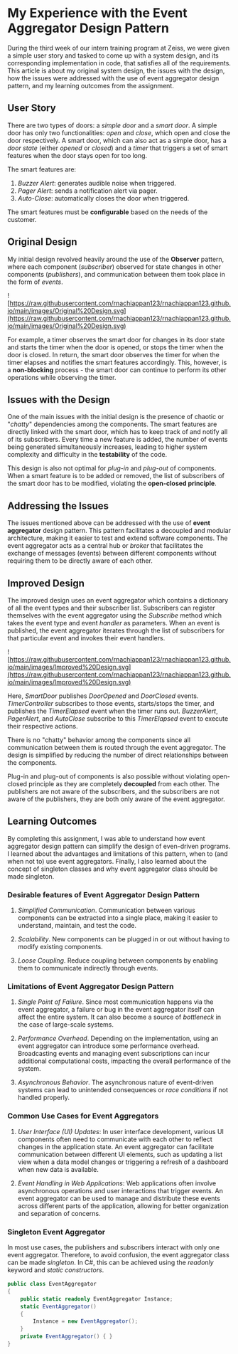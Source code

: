 # My Experience with the Event Aggregator Design Pattern

During the third week of our intern training program at Zeiss, we were given a simple user story and tasked to come up with a system design, and its corresponding implementation in code, that satisfies all of the requirements. This article is about my original system design, the issues with the design, how the issues were addressed with the use of event aggregator design pattern, and my learning outcomes from the assignment.

## User Story

There are two types of doors: a *simple door* and a *smart door*. A simple door has only two functionalities: *open* and *close*, which open and close the door respectively. A smart door, which can also act as a simple door, has a *door state* (either *opened* or *closed*) and a *timer* that triggers a set of smart features when the door stays open for too long.

The smart features are:
1. *Buzzer Alert*: generates audible noise when triggered.
2. *Pager Alert*: sends a notification alert via pager.
3. *Auto-Close*: automatically closes the door when triggered.

The smart features must be **configurable** based on the needs of the customer.

## Original Design

My initial design revolved heavily around the use of the **Observer** pattern, where each component (*subscriber*) observed for state changes in other components (*publishers*), and communication between them took place in the form of *events*.

![https://raw.githubusercontent.com/rnachiappan123/rnachiappan123.github.io/main/images/Original%20Design.svg](https://raw.githubusercontent.com/rnachiappan123/rnachiappan123.github.io/main/images/Original%20Design.svg)

For example, a timer observes the smart door for changes in its door state and starts the timer when the door is opened, or stops the timer when the door is closed. In return, the smart door observes the timer for when the timer elapses and notifies the smart features accordingly. This, however, is a **non-blocking** process - the smart door can continue to perform its other operations while observing the timer.
## Issues with the Design

One of the main issues with the initial design is the presence of chaotic or "*chatty*" dependencies among the components. The smart features are directly linked with the smart door, which has to keep track of and notify all of its subscribers. Every time a new feature is added, the number of events being generated simultaneously increases, leading to higher system complexity and difficulty in the **testability** of the code.

This design is also not optimal for *plug-in* and *plug-out* of components. When a smart feature is to be added or removed, the list of subscribers of the smart door has to be modified, violating the **open-closed principle**.

## Addressing the Issues

The issues mentioned above can be addressed with the use of **event aggregator** design pattern. This pattern facilitates a decoupled and modular architecture, making it easier to test and extend software components. The event aggregator acts as a central hub or *broker* that facilitates the exchange of messages (events) between different components without requiring them to be directly aware of each other.

## Improved Design

The improved design uses an event aggregator which contains a dictionary of all the event types and their subscriber list. Subscribers can register themselves with the event aggregator using the *Subscribe* method which takes the event type and event *handler* as parameters. When an event is published, the event aggregator iterates through the list of subscribers for that particular event and invokes their event handlers.

![https://raw.githubusercontent.com/rnachiappan123/rnachiappan123.github.io/main/images/Improved%20Design.svg](https://raw.githubusercontent.com/rnachiappan123/rnachiappan123.github.io/main/images/Improved%20Design.svg)

Here, *SmartDoor* publishes *DoorOpened* and *DoorClosed* events. *TimerController* subscribes to those events, starts/stops the timer, and publishes the *TimerElapsed* event when the timer runs out. *BuzzerAlert*, *PagerAlert*, and *AutoClose* subscribe to this *TimerElapsed* event to execute their respective actions.

There is no "chatty" behavior among the components since all communication between them is routed through the event aggregator. The design is simplified by reducing the number of direct relationships between the components.

Plug-in and plug-out of components is also possible without violating open-closed principle as they are completely **decoupled** from each other. The publishers are not aware of the subscribers, and the subscribers are not aware of the publishers, they are both only aware of the event aggregator.

## Learning Outcomes

By completing this assignment, I was able to understand how event aggregator design pattern can simplify the design of even-driven programs. I learned about the advantages and limitations of this pattern, when to (and when not to) use event aggregators. Finally, I also learned about the concept of singleton classes and why event aggregator class should be made singleton.

### Desirable features of Event Aggregator Design Pattern

1. *Simplified Communication*. Communication between various components can be extracted into a single place, making it easier to understand, maintain, and test the code.

2. *Scalability*. New components can be plugged in or out without having to modify existing components.

3. *Loose Coupling*. Reduce coupling between components by enabling them to communicate indirectly through events.

### Limitations of Event Aggregator Design Pattern

1. *Single Point of Failure*. Since most communication happens via the event aggregator, a failure or bug in the event aggregator itself can affect the entire system. It can also become a source of *bottleneck* in the case of large-scale systems.

2. *Performance Overhead*. Depending on the implementation, using an event aggregator can introduce some performance overhead. Broadcasting events and managing event subscriptions can incur additional computational costs, impacting the overall performance of the system.

3. *Asynchronous Behavior*. The asynchronous nature of event-driven systems can lead to unintended consequences or *race conditions* if not handled properly.

### Common Use Cases for Event Aggregators

1. *User Interface (UI) Updates*: In user interface development, various UI components often need to communicate with each other to reflect changes in the application state. An event aggregator can facilitate communication between different UI elements, such as updating a list view when a data model changes or triggering a refresh of a dashboard when new data is available.

2. *Event Handling in Web Applications*: Web applications often involve asynchronous operations and user interactions that trigger events. An event aggregator can be used to manage and distribute these events across different parts of the application, allowing for better organization and separation of concerns.

### Singleton Event Aggregator

In most use cases, the publishers and subscribers interact with only one event aggregator. Therefore, to avoid confusion, the event aggregator class can be made *singleton*. In C#, this can be achieved using the *readonly* keyword and *static constructors*.

```c#
public class EventAggregator
{
    public static readonly EventAggregator Instance;
    static EventAggregator()
    {
        Instance = new EventAggregator();
    }
    private EventAggregator() { }
}
```
